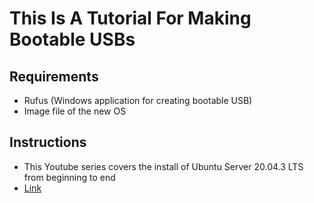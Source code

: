 # This Is A Tutorial For Making Bootable USBs

## Requirements
- Rufus (Windows application for creating bootable USB)
- Image file of the new OS

## Instructions
- This Youtube series covers the install of Ubuntu Server 20.04.3 LTS from beginning to end
- [Link](https://www.youtube.com/watch?v=9KFlxVTPicc)
